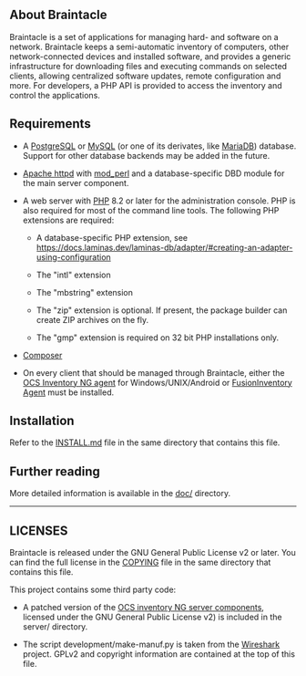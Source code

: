 <!--
Copying and distribution of this file, with or without modification,
are permitted in any medium without royalty provided the copyright
notice and this notice are preserved. This file is offered as-is,
without any warranty.
-->

About Braintacle
----------------

Braintacle is a set of applications for managing hard- and software on a
network. Braintacle keeps a semi-automatic inventory of computers, other
network-connected devices and installed software, and provides a generic
infrastructure for downloading files and executing commands on selected clients,
allowing centralized software updates, remote configuration and more. For
developers, a PHP API is provided to access the inventory and control the
applications.


Requirements
------------

- A [PostgreSQL](https://postgresql.org) or [MySQL](https://www.mysql.com) (or one of its derivates, like [MariaDB](https://mariadb.org)) database.
  Support for other database backends may be added in the future.

- [Apache httpd](http://httpd.apache.org) with [mod_perl](https://perl.apache.org) and a database-specific DBD module for the
  main server component.

- A web server with [PHP](https://php.net) 8.2 or later for the administration
  console. PHP is also required for most of the command line tools. The following
  PHP extensions are required:

  - A database-specific PHP extension, see
    https://docs.laminas.dev/laminas-db/adapter/#creating-an-adapter-using-configuration

  - The "intl" extension

  - The "mbstring" extension

  - The "zip" extension is optional. If present, the package builder can create ZIP
    archives on the fly.

  - The "gmp" extension is required on 32 bit PHP installations only.

- [Composer](https://getcomposer.org/)

- On every client that should be managed through Braintacle, either the
  [OCS Inventory NG agent](https://github.com/OCSInventory-NG/) for Windows/UNIX/Android or
  [FusionInventory Agent](http://www.fusioninventory.org/documentation/agent/installation/)
  must be installed.


Installation
------------

Refer to the [INSTALL.md](INSTALL.md) file in the same directory that contains
this file.


Further reading
---------------

More detailed information is available in the [doc/](doc) directory.


--------
LICENSES
--------

Braintacle is released under the GNU General Public License v2 or later. You can
find the full license in the [COPYING](COPYING) file in the same directory that
contains this file.

This project contains some third party code:

- A patched version of the [OCS inventory NG server
  components](https://www.ocsinventory-ng.org/), licensed under the GNU General
  Public License v2) is included in the server/ directory.

- The script development/make-manuf.py is taken from the
  [Wireshark](https://wireshark.org) project. GPLv2 and copyright information are
  contained at the top of this file.
